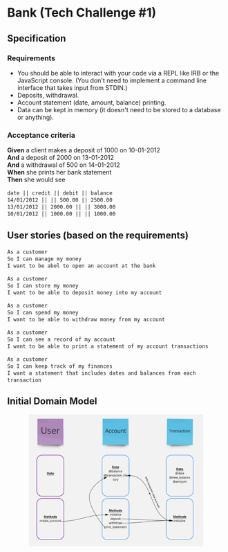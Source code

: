 # Bank (Tech Challenge #1)

## Specification

### Requirements

* You should be able to interact with your code via a REPL like IRB or the JavaScript console.  (You don't need to implement a command line interface that takes input from STDIN.)
* Deposits, withdrawal.
* Account statement (date, amount, balance) printing.
* Data can be kept in memory (it doesn't need to be stored to a database or anything).

### Acceptance criteria

**Given** a client makes a deposit of 1000 on 10-01-2012  
**And** a deposit of 2000 on 13-01-2012  
**And** a withdrawal of 500 on 14-01-2012  
**When** she prints her bank statement  
**Then** she would see

```
date || credit || debit || balance
14/01/2012 || || 500.00 || 2500.00
13/01/2012 || 2000.00 || || 3000.00
10/01/2012 || 1000.00 || || 1000.00
```

## User stories (based on the requirements)

```
As a customer
So I can manage my money
I want to be abel to open an account at the bank
```
```
As a customer
So I can store my money
I want to be able to deposit money into my account
```
```
As a customer
So I can spend my money
I want to be able to withdraw money from my account
```
```
As a customer
So I can see a record of my account
I want to be able to print a statement of my account transactions
```
```
As a customer
So I can keep track of my finances
I want a statement that includes dates and balances from each transaction
```


## Initial Domain Model

<p align="center">
<img src=/images/domain_model_for_bank_challenge.png width=80%>
</p> 

